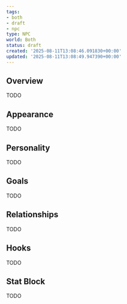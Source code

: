 ```yaml
---
tags:
- both
- draft
- npc
type: NPC
world: Both
status: draft
created: '2025-08-11T13:08:46.091830+00:00'
updated: '2025-08-11T13:08:49.947390+00:00'
---
```



## Overview

TODO
## Appearance

TODO
## Personality

TODO
## Goals

TODO
## Relationships

TODO
## Hooks

TODO
## Stat Block

TODO
